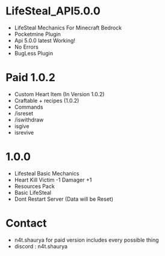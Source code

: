 # LifeSteal_API5.0.0

- LifeSteal Mechanics For Minecraft Bedrock
- Pocketmine Plugin
- Api 5.0.0 latest Working!
- No Errors
- BugLess Plugin

# Paid 1.0.2 

- Custom Heart Item (In Version 1.0.2)
- Craftable + recipes (1.0.2)
- Commands
- /isreset
- /iswithdraw
- isgive
- isrevive

# 1.0.0

- Lifesteal Basic Mechanics
- Heart Kill Victim -1 Damager +1
- Resources Pack
- Basic LifeSteal
- Dont Restart Server (Data will be Reset)

# Contact
- n4t.shaurya for paid version includes every possible thing
- discord : n4t.shaurya
